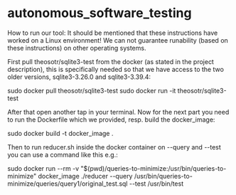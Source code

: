 # autonomous_software_testing

How to run our tool:
It should be mentioned that these instructions have worked on a Linux environment! We can not guarantee runability (based on these instructions) on other operating systems.

First pull theosotr/sqlite3-test from the docker (as stated in the project description), this is specifically needed so that we have access to the two older versions, sqlite3-3.26.0 and sqlite3-3.39.4:

sudo docker pull theosotr/sqlite3-test
sudo docker run -it theosotr/sqlite3-test

After that open another tap in your terminal.
Now for the next part you need to run the Dockerfile which we provided, resp. build the docker_image:

sudo docker build -t docker_image .

Then to run reducer.sh inside the docker container on --query and --test you can use a command like this e.g.:

sudo docker run --rm   -v "$(pwd)/queries-to-minimize:/usr/bin/queries-to-minimize"   docker_image   ./reducer --query /usr/bin/queries-to-minimize/queries/query1/original_test.sql --test /usr/bin/test

